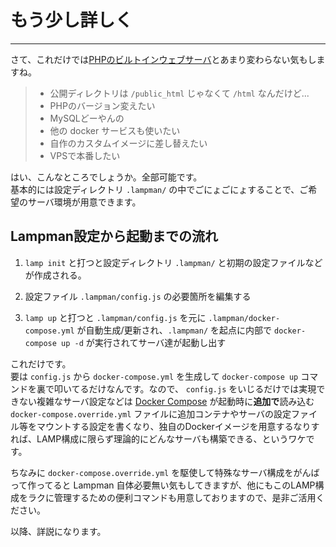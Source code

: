 # もう少し詳しく
----------------------------------------------------------------------

さて、これだけでは[PHPのビルトインウェブサーバ](https://www.php.net/manual/ja/features.commandline.webserver.php)とあまり変わらない気もしますね。

> - 公開ディレクトリは `/public_html` じゃなくて `/html` なんだけど...  
> - PHPのバージョン変えたい  
> - MySQLどーやんの  
> - 他の docker サービスも使いたい  
> - 自作のカスタムイメージに差し替えたい  
> - VPSで本番したい  

はい、こんなところでしょうか。全部可能です。  
基本的には設定ディレクトリ `.lampman/` の中でごにょごにょすることで、ご希望のサーバ環境が用意できます。

## Lampman設定から起動までの流れ

  1. `lamp init` と打つと設定ディレクトリ `.lampman/` と初期の設定ファイルなどが作成される。

  2. 設定ファイル `.lampman/config.js` の必要箇所を編集する

  3. `lamp up` と打つと `.lampman/config.js` を元に `.lampman/docker-compose.yml` が自動生成/更新され、`.lampman/` を起点に内部で `docker-compose up -d` が実行されてサーバ達が起動し出す

これだけです。  
要は `config.js` から `docker-compose.yml` を生成して `docker-compose up` コマンドを裏で叩いてるだけなんです。なので、 `config.js` をいじるだけでは実現できない複雑なサーバ設定などは [Docker Compose](https://docs.docker.com/compose/) が起動時に**追加で**読み込む `docker-compose.override.yml` ファイルに追加コンテナやサーバの設定ファイル等をマウントする設定を書くなり、独自のDockerイメージを用意するなりすれば、LAMP構成に限らず理論的にどんなサーバも構築できる、というワケです。

ちなみに `docker-compose.override.yml` を駆使して特殊なサーバ構成をがんばって作ってると Lampman 自体必要無い気もしてきますが、他にもこのLAMP構成をラクに管理するための便利コマンドも用意しておりますので、是非ご活用ください。

以降、詳説になります。
